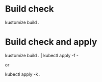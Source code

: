  
 # Build check

 kustomize build . 
 
  # Build check and apply
 kustomize build . | kubectl apply -f -

 or

 kubectl apply -k . 